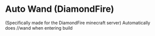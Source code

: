 # Auto Wand (DiamondFire)

(Specifically made for the DiamondFire minecraft server)
Automatically does //wand when entering build
